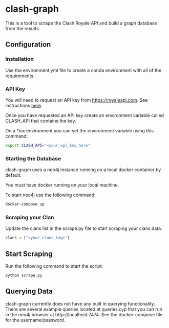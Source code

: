 # clash-graph

This is a tool to scrape the Clash Royale API and build a graph database from the results.

## Configuration

### Installation

Use the environment.yml file to create a conda environment with all of the requirements.

### API Key

You will need to request an API key from https://royaleapi.com.  See instructions [here](https://docs.royaleapi.com/#/authentication).

Once you have requested an API key create an environment variable called CLASH_API that contains the key.

On a *nix environment you can set the environment variable using this command:

```sh
export CLASH_API="<your_api_key_here"
```

### Starting the Database

clash-graph uses a neo4j instance running on a local docker container by default.

You must have docker running on your local machine.

To start neo4j use the following command:

```sh
docker-compose up
```

### Scraping your Clan

Update the clans list in the scrape.py file to start scraping your clans data.

```Python
clans = ["<your_clans_tag>"]
```

## Start Scraping

Run the following command to start the script:

```sh
python scrape.py
```

## Querying Data

clash-graph currently does not have any built in querying functionality.  There are several example queries located at queries.cyp that you can run in the neo4j browser at http://localhost:7474.  See the docker-compose file for the username/password.


